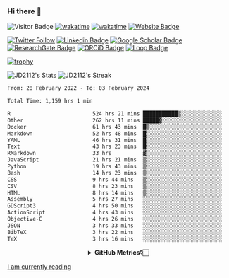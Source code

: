 ### Hi there 👋
![Visitor Badge](https://visitor-badge.laobi.icu/badge?page_id=JD2112.JD2112)
[![wakatime](https://github.com/JD2112/JD2112/actions/workflows/waka-readme.yml/badge.svg)](https://github.com/JD2112/JD2112/actions/workflows/waka-readme.yml)
[![wakatime](https://wakatime.com/badge/user/fe95275f-909a-4147-a45d-624981173898.svg)](https://wakatime.com/@fe95275f-909a-4147-a45d-624981173898)
[![Website Badge](https://img.shields.io/badge/website-informational?style=flat-square)](http://jyotirmoydas.netlify.app)

[![Twitter Follow](https://img.shields.io/twitter/follow/jyotirmoy21?style=social)](https://twitter.com/jyotirmoy21)
[![Linkedin Badge](https://img.shields.io/badge/-jyotirmoy-blue?style=plastic&logo=Linkedin&logoColor=white&link=https://www.linkedin.com/in/dasjyotirmoy/)](https://www.linkedin.com/in/dasjyotirmoy/)
[![Google Scholar Badge](https://img.shields.io/badge/-jyotirmoy-blue?style=plastic&logo=GoogleScholar&logoColor=white&link=https://scholar.google.se/citations?user=IMBYOv8AAAAJ&hl=en)](https://scholar.google.se/citations?user=IMBYOv8AAAAJ&hl=en)
[![ResearchGate Badge](https://img.shields.io/badge/-jyotirmoy-cyan?style=plastic&logo=ResearchGate&logoColor=white&link=https://www.researchgate.net/profile/Jyotirmoy-Das-3)](https://www.researchgate.net/profile/Jyotirmoy-Das-3)
[![ORCiD Badge](https://img.shields.io/badge/-jyotirmoy-green?style=plastic&logo=orcid&logoColor=white&link=https://orcid.org/0000-0002-5649-4658)](https://orcid.org/0000-0002-5649-4658)
[![Loop Badge](https://img.shields.io/badge/-jyotirmoy-orange?style=plastic&logo=Loop&logoColor=white&link=https://loop.frontiersin.org/people/1519976/overview)](https://loop.frontiersin.org/people/1519976/overview)

[![trophy](https://github-profile-trophy.vercel.app/?username=JD2112)](https://github.com/ryo-ma/github-profile-trophy)

<!--
**JD2112/JD2112** is a ✨ _special_ ✨ repository because its `README.md` (this file) appears on your GitHub profile.

Here are some ideas to get you started:

- 🔭 I’m currently working on ...
- 🌱 I’m currently learning ...
- 👯 I’m looking to collaborate on ...
- 🤔 I’m looking for help with ...
- 💬 Ask me about ...
- 📫 How to reach me: ...
- 😄 Pronouns: ...
- ⚡ Fun fact: ...
![JD2112's Top Languages](https://github-readme-stats.vercel.app/api/top-langs/?username=JD2112&theme=vue-dark&show_icons=true&hide_border=true&layout=compact)
-->
![JD2112's Stats](https://github-readme-stats.vercel.app/api?username=JD2112&theme=vue-dark&show_icons=true&hide_border=true&count_private=true)
![JD2112's Streak](https://github-readme-streak-stats.herokuapp.com/?user=JD2112&theme=vue-dark&hide_border=true)





<!--START_SECTION:waka-->

```txt
From: 28 February 2022 - To: 03 February 2024

Total Time: 1,159 hrs 1 min

R                          524 hrs 21 mins ███████████▒░░░░░░░░░░░░░   45.24 %
Other                      262 hrs 11 mins █████▓░░░░░░░░░░░░░░░░░░░   22.62 %
Docker                     61 hrs 43 mins  █▒░░░░░░░░░░░░░░░░░░░░░░░   05.33 %
Markdown                   52 hrs 48 mins  █░░░░░░░░░░░░░░░░░░░░░░░░   04.56 %
YAML                       46 hrs 31 mins  █░░░░░░░░░░░░░░░░░░░░░░░░   04.01 %
Text                       43 hrs 23 mins  █░░░░░░░░░░░░░░░░░░░░░░░░   03.74 %
RMarkdown                  33 hrs          ▓░░░░░░░░░░░░░░░░░░░░░░░░   02.85 %
JavaScript                 21 hrs 21 mins  ▒░░░░░░░░░░░░░░░░░░░░░░░░   01.84 %
Python                     19 hrs 43 mins  ▒░░░░░░░░░░░░░░░░░░░░░░░░   01.70 %
Bash                       14 hrs 23 mins  ▒░░░░░░░░░░░░░░░░░░░░░░░░   01.24 %
CSS                        9 hrs 44 mins   ▒░░░░░░░░░░░░░░░░░░░░░░░░   00.84 %
CSV                        8 hrs 23 mins   ▒░░░░░░░░░░░░░░░░░░░░░░░░   00.72 %
HTML                       8 hrs 14 mins   ▒░░░░░░░░░░░░░░░░░░░░░░░░   00.71 %
Assembly                   5 hrs 27 mins   ░░░░░░░░░░░░░░░░░░░░░░░░░   00.47 %
GDScript3                  4 hrs 50 mins   ░░░░░░░░░░░░░░░░░░░░░░░░░   00.42 %
ActionScript               4 hrs 43 mins   ░░░░░░░░░░░░░░░░░░░░░░░░░   00.41 %
Objective-C                4 hrs 26 mins   ░░░░░░░░░░░░░░░░░░░░░░░░░   00.38 %
JSON                       3 hrs 33 mins   ░░░░░░░░░░░░░░░░░░░░░░░░░   00.31 %
BibTeX                     3 hrs 22 mins   ░░░░░░░░░░░░░░░░░░░░░░░░░   00.29 %
TeX                        3 hrs 16 mins   ░░░░░░░░░░░░░░░░░░░░░░░░░   00.28 %
```

<!--END_SECTION:waka-->

<div align="center">
    <details>
        <summary><b>GitHub Metrics👇🏻</b></summary>
    <br>
        
[Get Details](https://metrics.lecoq.io/insights/JD2112)
    </details>
</div>

<a target="_blank" href="https://www.goodreads.com/user/show/21242415-jyotirmoy-das">I am currently reading</a>



